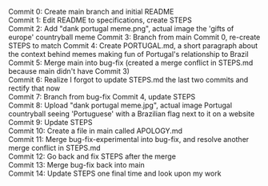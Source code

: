 Commit 0: Create main branch and initial README  
Commit 1: Edit README to specifications, create STEPS  
Commit 2: Add "dank portugal meme.png", actual image the 'gifts of europe' countryball meme
Commit 3: Branch from main Commit 0, re-create STEPS to match
Commit 4: Create PORTUGAL.md, a short paragraph about the context behind memes making fun of Portugal's relationship to Brazil  
Commit 5: Merge main into bug-fix (created a merge conflict in STEPS.md because main didn't have Commit 3)  
Commit 6: Realize I forgot to update STEPS.md the last two commits and rectify that now  
Commit 7: Branch from bug-fix Commit 4, update STEPS  
Commit 8: Upload "dank portugal meme.jpg", actual image Portugal countryball seeing 'Portuguese' with a Brazilian flag next to it on a website  
Commit 9: Update STEPS  
Commit 10: Create a file in main called APOLOGY.md  
Commit 11: Merge bug-fix-experimental into bug-fix, and resolve another merge conflict in STEPS.md  
Commit 12: Go back and fix STEPS after the merge  
Commit 13: Merge bug-fix back into main  
Commit 14: Update STEPS one final time and look upon my work  